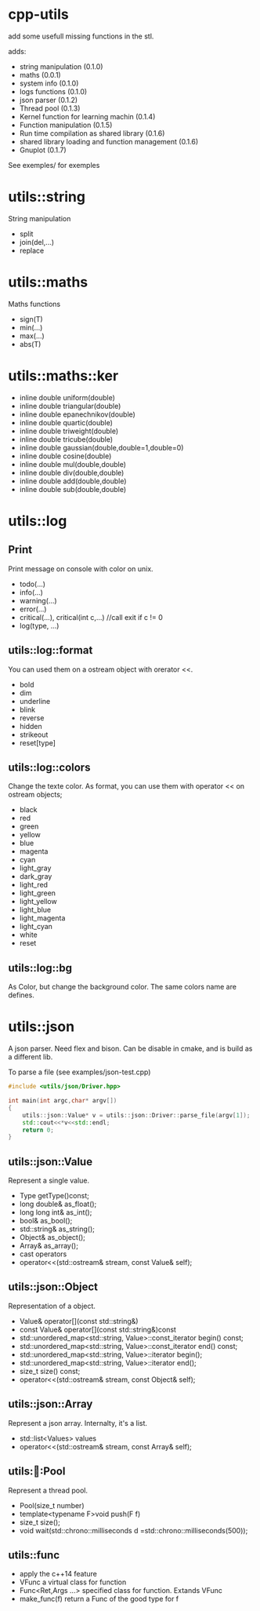 cpp-utils
========

add some usefull missing functions in the stl.

adds: 

* string manipulation (0.1.0)
* maths (0.0.1)
* system info (0.1.0)
* logs functions (0.1.0)
* json parser (0.1.2)
* Thread pool (0.1.3)
* Kernel function for learning machin (0.1.4)
* Function manipulation (0.1.5)
* Run time compilation as shared library (0.1.6)
* shared library loading and function management (0.1.6)
* Gnuplot (0.1.7)


See exemples/ for exemples

utils::string
=============

String manipulation

* split
* join(del,...)
* replace


utils::maths
============

Maths functions

* sign(T)
* min(...)
* max(...)
* abs(T)


utils::maths::ker
=================

* inline double uniform(double)
* inline double triangular(double)
* inline double epanechnikov(double)
* inline double quartic(double)
* inline double triweight(double)
* inline double tricube(double)
* inline double gaussian(double,double=1,double=0)
* inline double cosine(double)
* inline double mul(double,double)
* inline double div(double,double)
* inline double add(double,double)
* inline double sub(double,double)


utils::log
==========

Print
-----

Print message on console with color on unix.

* todo(...)
* info(...)
* warning(...)
* error(...)
* critical(...), critical(int c,...) //call exit if c != 0
* log(type, ...) 

utils::log::format
------------------

You can used them on a ostream object with orerator <<.

* bold
* dim
* underline
* blink
* reverse
* hidden
* strikeout
* reset[type]

utils::log::colors
------------------

Change the texte color.
As format, you can use them with operator << on ostream objects;

* black
* red
* green
* yellow
* blue
* magenta
* cyan
* light_gray
* dark_gray
* light_red
* light_green
* light_yellow
* light_blue
* light_magenta
* light_cyan
* white
* reset


utils::log::bg
--------------

As Color, but change the background color.
The same colors name are defines.


utils::json
===========

A json parser.
Need flex and bison.
Can be disable in cmake, and is build as a different lib.

To parse a file (see examples/json-test.cpp)

```c++
#include <utils/json/Driver.hpp>

int main(int argc,char* argv[])
{
    utils::json::Value* v = utils::json::Driver::parse_file(argv[1]);
    std::cout<<*v<<std::endl;
    return 0;
}
```

utils::json::Value
------------------

Represent a single value.

* Type getType()const;
* long double& as_float();
* long long int& as_int();
* bool& as_bool();
* std::string& as_string();
* Object& as_object();
* Array& as_array();
* cast operators
* operator<<(std::ostream& stream, const Value& self);


utils::json::Object
-------------------

Representation of a object.

* Value& operator\[\](const std::string&)
* const Value& operator\[\](const std::string&)const 
* std::unordered_map\<std::string, Value\>::const_iterator begin() const;
* std::unordered_map\<std::string, Value\>::const_iterator end() const;
* std::unordered_map\<std::string, Value\>::iterator begin();
* std::unordered_map\<std::string, Value\>::iterator end();
* size_t size() const;
* operator<<(std::ostream& stream, const Object& self);


utils::json::Array
------------------

Represent a json array. Internalty, it's a list.

* std::list\<Values\> values
* operator<<(std::ostream& stream, const Array& self);


utils::thread::Pool
-------------------

Represent a thread pool.

* Pool(size_t number)
* template\<typename F\>void push(F f)
* size_t size();
* void wait(std::chrono::milliseconds d =std::chrono::milliseconds(500));

utils::func
-----------

* apply the c++14 feature
* VFunc a virtual class for function
* Func\<Ret,Args ...\> specified class for function. Extands VFunc
* make_func(f) return a Func of the good type for f












